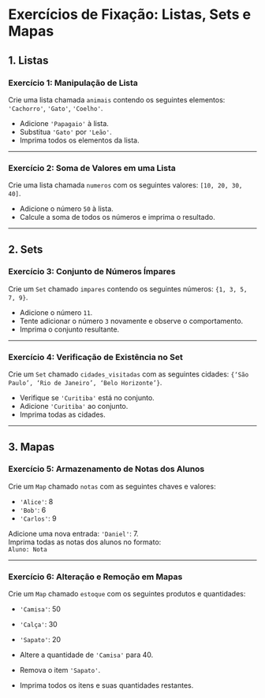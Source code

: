 # Exercícios de Fixação: Listas, Sets e Mapas

## 1. Listas

### **Exercício 1: Manipulação de Lista**
Crie uma lista chamada `animais` contendo os seguintes elementos: `'Cachorro'`, `'Gato'`, `'Coelho'`.  
- Adicione `'Papagaio'` à lista.
- Substitua `'Gato'` por `'Leão'`.
- Imprima todos os elementos da lista.

---

### **Exercício 2: Soma de Valores em uma Lista**
Crie uma lista chamada `numeros` com os seguintes valores: `[10, 20, 30, 40]`.  
- Adicione o número `50` à lista.
- Calcule a soma de todos os números e imprima o resultado.

---

## 2. Sets

### **Exercício 3: Conjunto de Números Ímpares**
Crie um `Set` chamado `impares` contendo os seguintes números: `{1, 3, 5, 7, 9}`.  
- Adicione o número `11`.
- Tente adicionar o número `3` novamente e observe o comportamento.
- Imprima o conjunto resultante.

---

### **Exercício 4: Verificação de Existência no Set**
Crie um `Set` chamado `cidades_visitadas` com as seguintes cidades: `{‘São Paulo’, ‘Rio de Janeiro’, ‘Belo Horizonte’}`.  
- Verifique se `'Curitiba'` está no conjunto.
- Adicione `'Curitiba'` ao conjunto.
- Imprima todas as cidades.

---

## 3. Mapas

### **Exercício 5: Armazenamento de Notas dos Alunos**
Crie um `Map` chamado `notas` com as seguintes chaves e valores:
- `'Alice'`: 8
- `'Bob'`: 6
- `'Carlos'`: 9

Adicione uma nova entrada: `'Daniel'`: 7.  
Imprima todas as notas dos alunos no formato:  
`Aluno: Nota`

---

### **Exercício 6: Alteração e Remoção em Mapas**
Crie um `Map` chamado `estoque` com os seguintes produtos e quantidades:
- `'Camisa'`: 50
- `'Calça'`: 30
- `'Sapato'`: 20

- Altere a quantidade de `'Camisa'` para 40.
- Remova o item `'Sapato'`.
- Imprima todos os itens e suas quantidades restantes.
